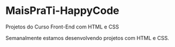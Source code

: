 # MaisPraTi-HappyCode
Projetos do Curso Front-End com HTML e CSS

Semanalmente estamos desenvolvendo projetos com HTML e CSS.
